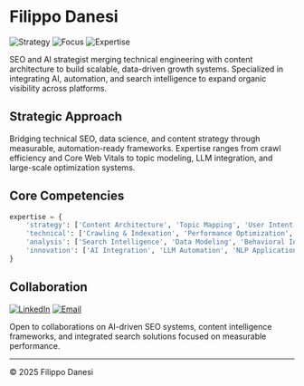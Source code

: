 # Filippo Danesi
![Strategy](https://img.shields.io/badge/Strategy-SEO%20|%20Content-000?style=flat-square)
![Focus](https://img.shields.io/badge/Focus-AI%20|%20Technology-111?style=flat-square)
![Expertise](https://img.shields.io/badge/Expertise-Search%20|%20Analytics-222?style=flat-square)

SEO and AI strategist merging technical engineering with content architecture to build scalable, data-driven growth systems. Specialized in integrating AI, automation, and search intelligence to expand organic visibility across platforms.

## Strategic Approach
Bridging technical SEO, data science, and content strategy through measurable, automation-ready frameworks. Expertise ranges from crawl efficiency and Core Web Vitals to topic modeling, LLM integration, and large-scale optimization systems.

## Core Competencies
```python
expertise = {
    'strategy': ['Content Architecture', 'Topic Mapping', 'User Intent Modeling'],
    'technical': ['Crawling & Indexation', 'Performance Optimization', 'Core Web Vitals'],
    'analysis': ['Search Intelligence', 'Data Modeling', 'Behavioral Insights'],
    'innovation': ['AI Integration', 'LLM Automation', 'NLP Applications']
}
```

## Collaboration
[![LinkedIn](https://img.shields.io/badge/LinkedIn-000000?style=for-the-badge&logo=linkedin&logoColor=white)](https://www.linkedin.com/in/filippodanesi/)
[![Email](https://img.shields.io/badge/Email-000000?style=for-the-badge&logo=gmail&logoColor=white)](mailto:hello@filippodanesi.com)

Open to collaborations on AI-driven SEO systems, content intelligence frameworks, and integrated search solutions focused on measurable performance.

---
© 2025 Filippo Danesi
